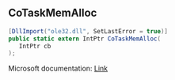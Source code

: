 ## CoTaskMemAlloc

```csharp
[DllImport("ole32.dll", SetLastError = true)]
public static extern IntPtr CoTaskMemAlloc(
   IntPtr cb
);
```

Microsoft documentation: [Link](https://docs.microsoft.com/en-us/windows/win32/api/combaseapi/nf-combaseapi-cotaskmemalloc)
